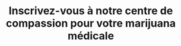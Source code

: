 ---
title: "Inscrivez-vous à notre centre de compassion pour votre marijuana médicale"
slug: inscription
layout: inscription
menuposition: membres
description: "Inscrivez-vous à notre centre de compassion situé à Montréal et Terrebonne et il nous vous aiderons à obtenir ce que vous cherchez"
---